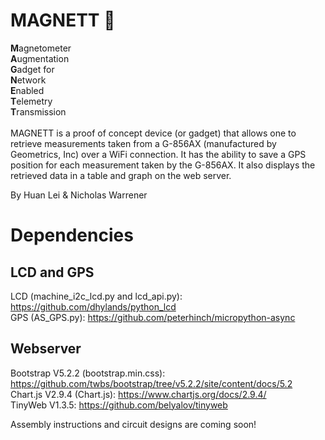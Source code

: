 # MAGNETT 🧲
<b>M</b>agnetometer<br/>
<b>A</b>ugmentation<br/>
<b>G</b>adget for<br/>
<b>N</b>etwork<br/>
<b>E</b>nabled<br/>
<b>T</b>elemetry<br/>
<b>T</b>ransmission<br/>
<br/>
MAGNETT is a proof of concept device (or gadget) that allows one to retrieve measurements taken from a G-856AX (manufactured by Geometrics, Inc) over a WiFi connection. It has the ability to save a GPS position for each measurement taken by the G-856AX. It also displays the retrieved data in a table and graph on the web server.  

By Huan Lei & Nicholas Warrener 

# Dependencies 
## LCD and GPS
LCD (machine_i2c_lcd.py and lcd_api.py): https://github.com/dhylands/python_lcd <br/>
GPS (AS_GPS.py): https://github.com/peterhinch/micropython-async

## Webserver
Bootstrap V5.2.2 (bootstrap.min.css): https://github.com/twbs/bootstrap/tree/v5.2.2/site/content/docs/5.2 <br/>
Chart.js V2.9.4 (Chart.js): https://www.chartjs.org/docs/2.9.4/ <br/>
TinyWeb V1.3.5: https://github.com/belyalov/tinyweb

Assembly instructions and circuit designs are coming soon!
